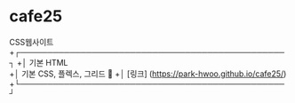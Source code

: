 # cafe25
CSS웹사이트
+┌────────────────────────────────────────────────┐
+│ 기본 HTML                                     
+│ 기본 CSS, 플렉스, 그리드                         🔑
+│ [링크] (https://park-hwoo.github.io/cafe25/)   
+└────────────────────────────────────────────────┘
